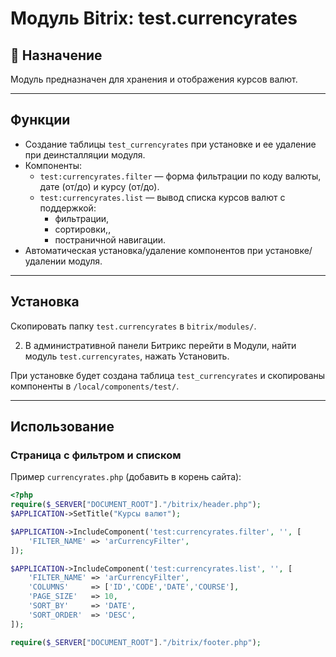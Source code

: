 # Модуль Bitrix: test.currencyrates

## 📌 Назначение
Модуль предназначен для хранения и отображения курсов валют.

---

## Функции
- Создание таблицы `test_currencyrates` при установке и ее удаление при деинсталляции модуля.
- Компоненты:
  - `test:currencyrates.filter` — форма фильтрации по коду валюты, дате (от/до) и курсу (от/до).
  - `test:currencyrates.list` — вывод списка курсов валют с поддержкой:
    - фильтрации,
    - сортировки,,
    - постраничной навигации.
- Автоматическая установка/удаление компонентов при установке/удалении модуля.

---

## Установка
Скопировать папку `test.currencyrates` в `bitrix/modules/`.

2. В административной панели Битрикс перейти в Модули, найти модуль `test.currencyrates`, нажать Установить.

При установке будет создана таблица `test_currencyrates` и скопированы компоненты в `/local/components/test/`.

---

## Использование

### Страница с фильтром и списком
Пример `currencyrates.php` (добавить в корень сайта):

```php
<?php
require($_SERVER["DOCUMENT_ROOT"]."/bitrix/header.php");
$APPLICATION->SetTitle("Курсы валют");

$APPLICATION->IncludeComponent('test:currencyrates.filter', '', [
    'FILTER_NAME' => 'arCurrencyFilter',
]);

$APPLICATION->IncludeComponent('test:currencyrates.list', '', [
    'FILTER_NAME' => 'arCurrencyFilter',
    'COLUMNS'     => ['ID','CODE','DATE','COURSE'],
    'PAGE_SIZE'   => 10,
    'SORT_BY'     => 'DATE',
    'SORT_ORDER'  => 'DESC',
]);

require($_SERVER["DOCUMENT_ROOT"]."/bitrix/footer.php");
